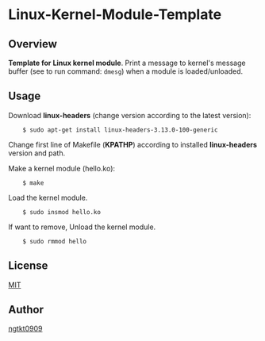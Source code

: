# Linux-Kernel-Module-Template

## Overview
**Template for Linux kernel module**.
Print a message to kernel's message buffer (see to run command: `dmesg`)
when a module is loaded/unloaded.

## Usage
Download **linux-headers** (change version according to the latest version):
```shell
	$ sudo apt-get install linux-headers-3.13.0-100-generic
```

Change first line of Makefile (**KPATHP**) according to installed **linux-headers** version and path.

Make a kernel module (hello.ko):
```shell
	$ make
```
Load the kernel module.
```shell
	$ sudo insmod hello.ko
```

If want to remove, Unload the kernel module.
```shell
	$ sudo rmmod hello
```

## License
[MIT](https://github.com/ngtkt0909/Linux-Kernel-Module-Template/blob/develop/LICENSE)

## Author
[ngtkt0909](https://github.com/ngtkt0909)
